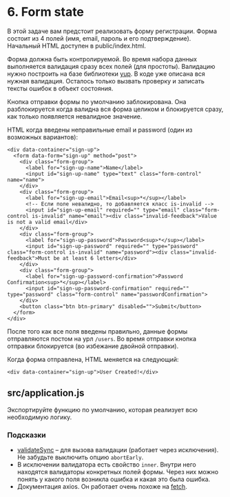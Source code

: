# 6. Form state

В этой задаче вам предстоит реализовать форму регистрации. Форма состоит из 4 полей (имя, email, пароль и его подтверждение). Начальный HTML доступен в public/index.html.

Форма должна быть контролируемой. Во время набора данных выполняется валидация сразу всех полей (для простоты). Валидацию нужно построить на базе библиотеки [yup](https://github.com/jquense/yup#usage). В коде уже описана вся нужная валидация. Осталось только вызвать проверку и записать тексты ошибок в объект состояния.

Кнопка отправки формы по умолчанию заблокирована. Она разблокируется когда валидна вся форма целиком и блокируется сразу, как только появляется невалидное значение.

HTML когда введены неправильные email и password (один из возможных вариантов):
```
<div data-container="sign-up">
  <form data-form="sign-up" method="post">
    <div class="form-group">
      <label for="sign-up-name">Name</label>
      <input id="sign-up-name" type="text" class="form-control" name="name">
    </div>
    <div class="form-group">
      <label for="sign-up-email">Email<sup>*</sup></label>
      <!-- Если поле невалидно, то добавляется класс is-invalid -->
      <input id="sign-up-email" required="" type="email" class="form-control is-invalid" name="email"><div class="invalid-feedback">Value is not a valid email</div>
    </div>
    <div class="form-group">
      <label for="sign-up-password">Password<sup>*</sup></label>
      <input id="sign-up-password" required="" type="password" class="form-control is-invalid" name="password"><div class="invalid-feedback">Must be at least 6 letters</div>
    </div>
    <div class="form-group">
      <label for="sign-up-password-confirmation">Password Confirmation<sup>*</sup></label>
      <input id="sign-up-password-confirmation" required="" type="password" class="form-control" name="passwordConfirmation">
    </div>
    <button class="btn btn-primary" disabled="">Submit</button>
  </form>
</div>
```

После того как все поля введены правильно, данные формы отправляются постом на урл `/users`. Во время отправки кнопка отправки блокируется (во избежание двойной отправки).

Когда форма отправлена, HTML меняется на следующий:
```
<div data-container="sign-up">User Created!</div>
```

## src/application.js

Экспортируйте функцию по умолчанию, которая реализует всю необходимую логику.

### Подсказки

* [validateSync](https://github.com/jquense/yup#mixedvalidatesyncvalue-any-options-object-any) – для вызова валидации (работает через исключения). Не забудьте выключить опцию `abortEarly`.
* В исключении валидатора есть свойство `inner`. Внутри него находятся валидаторы конкретных полей формы. Через них можно понять у какого поля возникла ошибка и какая это была ошибка.
* Документация axios. Он работает очень похоже на [fetch](https://ru.hexlet.io/courses/js-dom/lessons/ajax/theory_unit).
